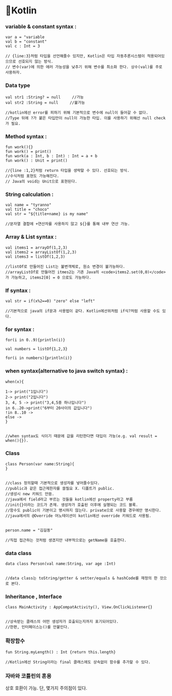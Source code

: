 # :rocket:Kotlin



### variable & constant syntax : 

`````ko
var a = "variable
val b = "constant"
val c : Int = 3

// {line:3}처럼 타입을 선언해줄수 있지만, Kotlin은 타입 자동추론시스템이 적용되어있으므로 선호되지 않는 방식.
// 변수(var)에 의한 에러 가능성을 낮추기 위해 변수를 최소화 한다. 상수(val)를 주로 사용하자.
`````



<h3> Data type</h3>

`````ko
val str1 :String? = null     //가능
val str2 :String = null		//불가능

//kotlin에선 error를 피하기 위해 기본적으로 변수에 null이 들어갈 수 없다.
//Type 뒤에 ?가 붙은 타입만이 null이 가능한 타입. 이를 사용하기 위해선 null check가 필요.

`````



### Method syntax :

`````ko
fun work(){}
fun work() = print()
fun work(a : Int, b : Int) : Int = a + b
fun work() : Unit = print()

//{line :1,2}처럼 return 타입을 생략할 수 있다. 선호되는 방식.
//수식처럼 표현도 가능해진다.
// Java의 void는 Unit으로 표현된다.
`````



### String calculation : 

`````ko
val name = "tyranno"
val title = "choco"
val str = "${title+name} is my name"

//문자열 결합에 +연산자를 사용하지 않고 ${}를 통해 내부 연산 가능.

`````



 ### Array & List syntax :

`````ko
val items1 = arrayOf(1,2,3)
val items2 = arrayListOf(1,2,3)
val items3 = listOf(1,2,3)

//listOf로 만들어진 List는 불변객체로, 원소 변경이 불가능하다.
//arrayListOf로 만들어진 itmes2는 기존 Java의 <code>items2.set(0,0)</code>가 가능하고, items2[0] = 0 으로도 가능하다.
`````





### If syntax : 

`````ko
val str = if(x%2==0) "zero" else "left"

//기본적으로 java의 if문과 사용법이 같다. Kotlin에선위처럼 if식?처럼 사용할 수도 있다.
`````



<h3>for syntax : </h3>

`````ko
for(i in 0..9){println(i)}

val numbers = listOf{1,2,3}

for(i in numbers){println(i)}

`````



<h3>when syntax(alternative to java switch syntax) : </h3>

`````ko
when(x){

1-> print("1입니다")
2-> print("2입니다")
3, 4, 5 -> print("3,4,5중 하나입니다")
in 6..20->print("6부터 20사이의 값입니다")
!in 8..10 ->
else ->
}


//when syntax도 식이기 때문에 값을 리턴한다면 대입이 가능(e.g. val result = when(){}).
`````



<h3>Class</h3>

`````ko
class Person(var name:String){
}


//class 정의할때 기본적으로 생성자를 넣어줄수있다.
//public과 같은 접근제한자를 쓸필요 X. 디폴트가 public.
//생성시 new 키워드 안씀.
//java에서 field라고 부르는 것들을 kotlin에선 property라고 부름
//init{}이라는 코드가 존재. 생성자가 호출된 이후에 실행되는 코드 블록.
//함수도 public이 기본이고 명시하지 않는다. private으로 사용할 경우에만 명시한다.
//java에서의 @Override 어노테이션이 kotlin에선 override 키워드로 사용됨.


person.name = "김길동" 

//직접 접근하는 것처럼 생겼지만 내부적으로는 getName을 호출한다.
`````



<h3>data class</h3>

`````ko
data class Person(val name:String, var age :Int)


//data class는 toString/getter & setter/equals & hashCode를 재정의 한 것으로 본다.
`````



<h3> Inheritance , Interface</h3>

`````ko
class MainActivity : AppCompatActivity(), View.OnClickListener{}


//상속받는 클래스의 어떤 생성자가 호출되는지까지 표기되어있다.
//한편, 인터페이스는()를 안붙인다.
`````



<h3>확장함수</h3>

`````ko
fun String.myLength() : Int {return this.length}

//Kotlin에선 String이라는 final 클래스에도 상속없이 함수를 추가할 수 있다.

`````



<h3>자바와 코틀린의 혼용</h3>

상호 호환이 가능. 단, 몇가지 주의점이 있다.



